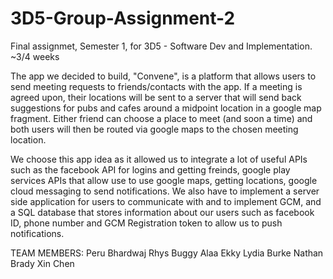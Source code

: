 # 3D5-Group-Assignment-2

Final assignmet, Semester 1, for 3D5 - Software Dev and Implementation. ~3/4 weeks

The app we decided to build, "Convene", is a platform that allows users to send meeting requests to friends/contacts with the app.
If a meeting is agreed upon, their locations will be sent to a server that will send back suggestions for pubs and cafes around 
a midpoint location in a google map fragment. Either friend can choose a place to meet (and soon a time) and both users will then be routed via google maps
to the chosen meeting location. 

We choose this app idea as it allowed us to integrate a lot of useful APIs such as the facebook API for logins and getting freinds, 
google play services APIs that allow use to use google maps, getting locations, google cloud messaging to send notifications.
We also have to implement a server side application for users to communicate with and to implement GCM, and a SQL database that stores
information about our users such as facebook ID, phone number and GCM Registration token to allow us to push notifications. 

TEAM MEMBERS:
Peru Bhardwaj
Rhys Buggy
Alaa Ekky
Lydia Burke
Nathan Brady
Xin Chen
